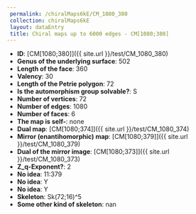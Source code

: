 ```yaml
--- 
 permalink: /chiralMaps6kE/CM_1080_380 
 collection: chiralMaps6kE
 layout: dataEntry
 title: Chiral maps up to 6000 edges - CM[1080;380]
---
```


- **ID**: [CM[1080;380]]({{ site.url }}/test/CM_1080_380)
- **Genus of the underlying surface**: 502
- **Length of the face**: 360
- **Valency**: 30
- **Length of the Petrie polygon**: 72
- **Is the automorphism group solvable?**: S
- **Number of vertices**: 72
- **Number of edges**: 1080
- **Number of faces**: 6
- **The map is self-**: none
- **Dual map**: [CM[1080;374]]({{ site.url }}/test/CM_1080_374)
- **Mirror (enantihomorphic) map**: [CM[1080;379]]({{ site.url }}/test/CM_1080_379)
- **Dual of the mirror image**: [CM[1080;373]]({{ site.url }}/test/CM_1080_373)
- **Z_q-Exponent?**: 2
- **No idea**:  11:379
- **No idea**: Y
- **No idea**: Y
- **Skeleton**: Sk(72;16)^5
- **Some other kind of skeleton**: nan
